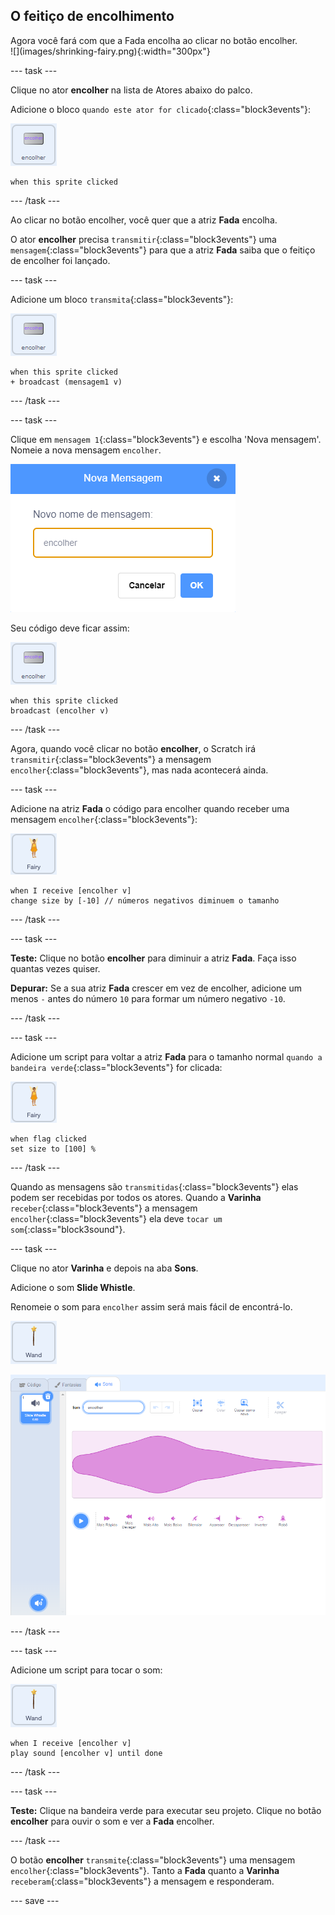 ## O feitiço de encolhimento

<div style="display: flex; flex-wrap: wrap">
<div style="flex-basis: 200px; flex-grow: 1; margin-right: 15px;">
Agora você fará com que a Fada encolha ao clicar no botão encolher.
</div>
<div>
![](images/shrinking-fairy.png){:width="300px"}
</div>
</div>

--- task ---

Clique no ator **encolher** na lista de Atores abaixo do palco.

Adicione o bloco `quando este ator for clicado`{:class="block3events"}:

![](images/shrink-icon.png)

```blocks3
when this sprite clicked
```

--- /task ---

Ao clicar no botão encolher, você quer que a atriz **Fada** encolha.

O ator **encolher** precisa `transmitir`{:class="block3events"} uma `mensagem`{:class="block3events"} para que a atriz **Fada** saiba que o feitiço de encolher foi lançado.

--- task ---

Adicione um bloco `transmita`{:class="block3events"}:

![](images/shrink-icon.png)

```blocks3
when this sprite clicked
+ broadcast (mensagem1 v)
```

--- /task ---

--- task ---

Clique em `mensagem 1`{:class="block3events"} e escolha 'Nova mensagem'. Nomeie a nova mensagem `encolher`.

![Nova caixa de diálogo com o texto encolher.](images/new-message.png)

Seu código deve ficar assim:

![](images/shrink-icon.png)

```blocks3
when this sprite clicked
broadcast (encolher v)
```

--- /task ---

Agora, quando você clicar no botão **encolher**, o Scratch irá `transmitir`{:class="block3events"} a mensagem `encolher`{:class="block3events"}, mas nada acontecerá ainda.

--- task ---

Adicione na atriz **Fada** o código para encolher quando receber uma mensagem `encolher`{:class="block3events"}:

![](images/fairy-icon.png)

```blocks3
when I receive [encolher v]
change size by [-10] // números negativos diminuem o tamanho
```

--- /task ---

--- task ---

**Teste:** Clique no botão **encolher** para diminuir a atriz **Fada**. Faça isso quantas vezes quiser.

**Depurar:** Se a sua atriz **Fada** crescer em vez de encolher, adicione um menos `-` antes do número `10` para formar um número negativo `-10`.

--- /task ---

--- task ---

Adicione um script para voltar a atriz **Fada** para o tamanho normal `quando a bandeira verde`{:class="block3events"} for clicada:

![](images/fairy-icon.png)

```blocks3
when flag clicked
set size to [100] %
```

--- /task ---

Quando as mensagens são `transmitidas`{:class="block3events"} elas podem ser recebidas por todos os atores. Quando a **Varinha** `receber`{:class="block3events"} a mensagem `encolher`{:class="block3events"} ela deve `tocar um som`{:class="block3sound"}.

--- task ---

Clique no ator **Varinha** e depois na aba **Sons**.

Adicione o som **Slide Whistle**.

Renomeie o som para `encolher` assim será mais fácil de encontrá-lo.

![](images/wand-sprite-icon.png)

![A guia Sons com o som slide whistle que foi renomeado para encolher na propriedade do Som.](images/slide-whistle.png)

--- /task ---

--- task ---

Adicione um script para tocar o som:

![](images/wand-sprite-icon.png)

```blocks3
when I receive [encolher v]
play sound [encolher v] until done

```

--- /task ---

--- task ---

**Teste:** Clique na bandeira verde para executar seu projeto. Clique no botão **encolher** para ouvir o som e ver a **Fada** encolher.

--- /task ---

O botão **encolher** `transmite`{:class="block3events"} uma mensagem `encolher`{:class="block3events"}. Tanto a **Fada** quanto a **Varinha** `receberam`{:class="block3events"} a mensagem e responderam.

--- save ---
